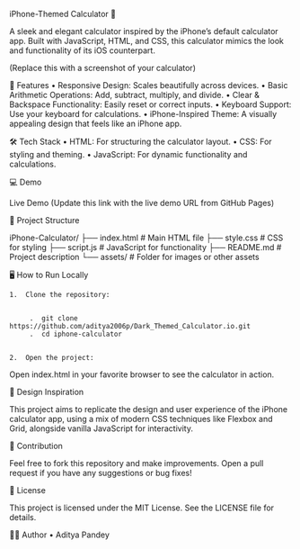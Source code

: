 iPhone-Themed Calculator 📱

A sleek and elegant calculator inspired by the iPhone’s default calculator app. Built with JavaScript, HTML, and CSS, this calculator mimics the look and functionality of its iOS counterpart.

(Replace this with a screenshot of your calculator)

🚀 Features
	•	Responsive Design: Scales beautifully across devices.
	•	Basic Arithmetic Operations: Add, subtract, multiply, and divide.
	•	Clear & Backspace Functionality: Easily reset or correct inputs.
	•	Keyboard Support: Use your keyboard for calculations.
	•	iPhone-Inspired Theme: A visually appealing design that feels like an iPhone app.

🛠️ Tech Stack
	•	HTML: For structuring the calculator layout.
	•	CSS: For styling and theming.
	•	JavaScript: For dynamic functionality and calculations.

💻 Demo

Live Demo
(Update this link with the live demo URL from GitHub Pages)

📂 Project Structure

iPhone-Calculator/
├── index.html        # Main HTML file
├── style.css         # CSS for styling
├── script.js         # JavaScript for functionality
├── README.md         # Project description
└── assets/           # Folder for images or other assets

🖥️ How to Run Locally


	1.	Clone the repository: 
 
 
         .  git clone https://github.com/aditya2006p/Dark_Themed_Calculator.io.git
         .  cd iphone-calculator


	2.	Open the project:
Open index.html in your favorite browser to see the calculator in action.

🎨 Design Inspiration

This project aims to replicate the design and user experience of the iPhone calculator app, using a mix of modern CSS techniques like Flexbox and Grid, alongside vanilla JavaScript for interactivity.

🤝 Contribution

Feel free to fork this repository and make improvements. Open a pull request if you have any suggestions or bug fixes!

📜 License

This project is licensed under the MIT License. See the LICENSE file for details.

🧑‍💻 Author
	•	Aditya Pandey

